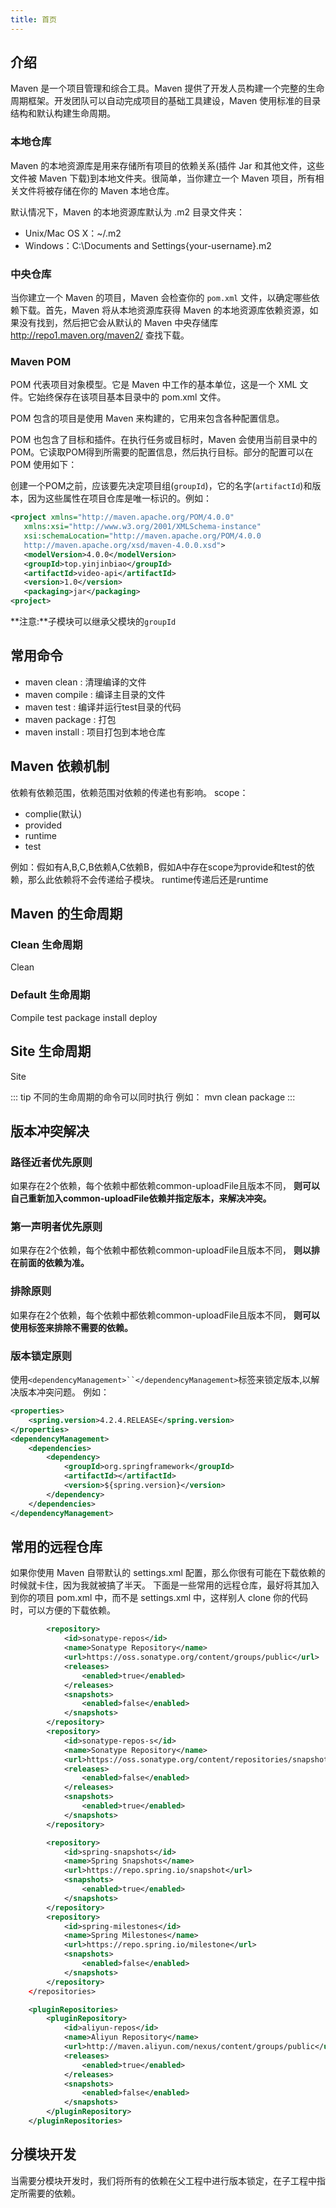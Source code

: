 ```yaml
---
title: 首页
---
```


## 介绍
Maven 是一个项目管理和综合工具。Maven 提供了开发人员构建一个完整的生命周期框架。开发团队可以自动完成项目的基础工具建设，Maven 使用标准的目录结构和默认构建生命周期。

### 本地仓库
Maven 的本地资源库是用来存储所有项目的依赖关系(插件 Jar 和其他文件，这些文件被 Maven 下载)到本地文件夹。很简单，当你建立一个 Maven 项目，所有相关文件将被存储在你的 Maven 本地仓库。

默认情况下，Maven 的本地资源库默认为 .m2 目录文件夹：

- Unix/Mac OS X：~/.m2
- Windows：C:\Documents and Settings\{your-username}\.m2

### 中央仓库
当你建立一个 Maven 的项目，Maven 会检查你的 `pom.xml` 文件，以确定哪些依赖下载。首先，Maven 将从本地资源库获得 Maven 的本地资源库依赖资源，如果没有找到，然后把它会从默认的 Maven 中央存储库 http://repo1.maven.org/maven2/ 查找下载。


### Maven POM
POM 代表项目对象模型。它是 Maven 中工作的基本单位，这是一个 XML 文件。它始终保存在该项目基本目录中的 pom.xml 文件。

POM 包含的项目是使用 Maven 来构建的，它用来包含各种配置信息。

POM 也包含了目标和插件。在执行任务或目标时，Maven 会使用当前目录中的 POM。它读取POM得到所需要的配置信息，然后执行目标。部分的配置可以在 POM 使用如下：

创建一个POM之前，应该要先决定项目组(`groupId`)，它的名字(`artifactId`)和版本，因为这些属性在项目仓库是唯一标识的。例如：
```xml
<project xmlns="http://maven.apache.org/POM/4.0.0"
   xmlns:xsi="http://www.w3.org/2001/XMLSchema-instance"
   xsi:schemaLocation="http://maven.apache.org/POM/4.0.0
   http://maven.apache.org/xsd/maven-4.0.0.xsd">
   <modelVersion>4.0.0</modelVersion>
   <groupId>top.yinjinbiao</groupId>
   <artifactId>video-api</artifactId>
   <version>1.0</version>
   <packaging>jar</packaging>
<project>
```
**注意:**子模块可以继承父模块的`groupId`

## 常用命令
- maven clean : 清理编译的文件
- maven compile : 编译主目录的文件
- maven test : 编译并运行test目录的代码
- maven package : 打包
- maven install : 项目打包到本地仓库

## Maven 依赖机制
依赖有依赖范围，依赖范围对依赖的传递也有影响。
scope：
- complie(默认)
- provided
- runtime
- test

例如：假如有A,B,C,B依赖A,C依赖B，假如A中存在scope为provide和test的依赖，那么此依赖将不会传递给子模块。
runtime传递后还是runtime


## Maven 的生命周期

### Clean 生命周期
Clean

### Default 生命周期
Compile test package install deploy

## Site 生命周期
Site

::: tip
不同的生命周期的命令可以同时执行
例如：
mvn clean package
:::

## 版本冲突解决
### 路径近者优先原则
如果存在2个依赖，每个依赖中都依赖common-uploadFile且版本不同，
**则可以自己重新加入common-uploadFile依赖并指定版本，来解决冲突。**

### 第一声明者优先原则
如果存在2个依赖，每个依赖中都依赖common-uploadFile且版本不同，
**则以排在前面的依赖为准。**

### 排除原则
如果存在2个依赖，每个依赖中都依赖common-uploadFile且版本不同，
**则可以使用<exclusion>标签来排除不需要的依赖。**

### 版本锁定原则
使用`<dependencyManagement>``</dependencyManagement>`标签来锁定版本,以解决版本冲突问题。
例如：
```xml
<properties>
    <spring.version>4.2.4.RELEASE</spring.version>
</properties>
<dependencyManagement>
    <dependencies>
        <dependency>
            <groupId>org.springframework</groupId>
            <artifactId></artifactId>
            <version>${spring.version}</version>
        </dependency>
    </dependencies>
</dependencyManagement>
```

## 常用的远程仓库
如果你使用 Maven 自带默认的 settings.xml 配置，那么你很有可能在下载依赖的时候就卡住，因为我就被搞了半天。
下面是一些常用的远程仓库，最好将其加入到你的项目 pom.xml 中，而不是 settings.xml 中，这样别人 clone 你的代码时，可以方便的下载依赖。
```xml
        <repository>
            <id>sonatype-repos</id>
            <name>Sonatype Repository</name>
            <url>https://oss.sonatype.org/content/groups/public</url>
            <releases>
                <enabled>true</enabled>
            </releases>
            <snapshots>
                <enabled>false</enabled>
            </snapshots>
        </repository>
        <repository>
            <id>sonatype-repos-s</id>
            <name>Sonatype Repository</name>
            <url>https://oss.sonatype.org/content/repositories/snapshots</url>
            <releases>
                <enabled>false</enabled>
            </releases>
            <snapshots>
                <enabled>true</enabled>
            </snapshots>
        </repository>

        <repository>
            <id>spring-snapshots</id>
            <name>Spring Snapshots</name>
            <url>https://repo.spring.io/snapshot</url>
            <snapshots>
                <enabled>true</enabled>
            </snapshots>
        </repository>
        <repository>
            <id>spring-milestones</id>
            <name>Spring Milestones</name>
            <url>https://repo.spring.io/milestone</url>
            <snapshots>
                <enabled>false</enabled>
            </snapshots>
        </repository>
    </repositories>

    <pluginRepositories>
        <pluginRepository>
            <id>aliyun-repos</id>
            <name>Aliyun Repository</name>
            <url>http://maven.aliyun.com/nexus/content/groups/public</url>
            <releases>
                <enabled>true</enabled>
            </releases>
            <snapshots>
                <enabled>false</enabled>
            </snapshots>
        </pluginRepository>
    </pluginRepositories>
```

## 分模块开发
当需要分模块开发时，我们将所有的依赖在父工程中进行版本锁定，在子工程中指定所需要的依赖。
